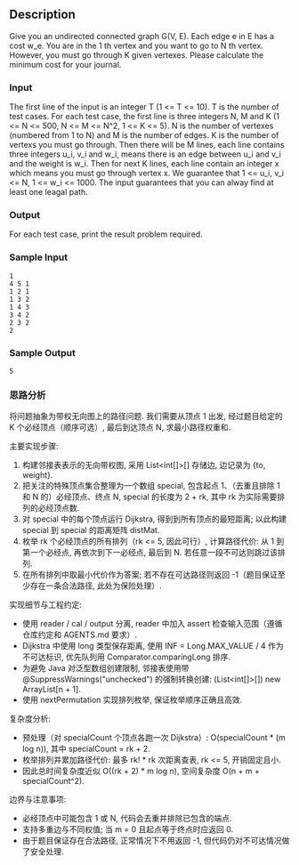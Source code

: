 ## Description

Give you an undirected connected graph G(V, E). Each edge e in E has a cost w_e. You are in the 1 th vertex and you want to go to N th vertex. However, you must go through K given vertexes. Please calculate the minimum cost for your journal.

### Input

The first line of the input is an integer T (1 <= T <= 10). T is the number of test cases.
For each test case, the first line is three integers N, M and K (1 <= N <= 500, N <= M <= N^2, 1 <= K <= 5). N is the number of vertexes (numbered from 1 to N) and M is the number of edges. K is the number of vertexs you must go through. Then there will be M lines, each line contains three integers u_i, v_i and w_i, means there is an edge between u_i and v_i and the weight is w_i. Then for next K lines, each line contain an integer x which means you must go through vertex x. We guarantee that 1 <= u_i, v_i <= N, 1 <= w_i <= 1000. The input guarantees that you can alway find at least one leagal path.

### Output

For each test case, print the result problem required.

### Sample Input

```log
1
4 5 1
1 2 1
1 3 2
1 4 3
3 4 2
2 3 2
2
```

### Sample Output

```log
5
```

### 思路分析

将问题抽象为带权无向图上的路径问题. 我们需要从顶点 1 出发, 经过题目给定的 K 个必经顶点（顺序可选）, 最后到达顶点 N, 求最小路径权重和.

主要实现步骤: 

1. 构建邻接表表示的无向带权图, 采用 List<int[]>[] 存储边, 边记录为 {to, weight}.
2. 把关注的特殊顶点集合整理为一个数组 special, 包含起点 1、（去重且排除 1 和 N 的）必经顶点、终点 N, special 的长度为 2 + rk, 其中 rk 为实际需要排列的必经顶点数.
3. 对 special 中的每个顶点运行 Dijkstra, 得到到所有顶点的最短距离; 以此构建 special 到 special 的距离矩阵 distMat.
4. 枚举 rk 个必经顶点的所有排列（rk <= 5, 因此可行）, 计算路径代价: 从 1 到第一个必经点, 再依次到下一必经点, 最后到 N. 若任意一段不可达则跳过该排列.
5. 在所有排列中取最小代价作为答案; 若不存在可达路径则返回 -1（题目保证至少存在一条合法路径, 此处为保险处理）.

实现细节与工程约定: 

- 使用 reader / cal / output 分离, reader 中加入 assert 检查输入范围（遵循仓库约定和 AGENTS.md 要求）.
- Dijkstra 中使用 long 类型保存距离, 使用 INF = Long.MAX_VALUE / 4 作为不可达标识, 优先队列用 Comparator.comparingLong 排序.
- 为避免 Java 对泛型数组创建限制, 邻接表使用带 @SuppressWarnings("unchecked") 的强制转换创建:  (List<int[]>[]) new ArrayList[n + 1].
- 使用 nextPermutation 实现排列枚举, 保证枚举顺序正确且高效.

复杂度分析: 

- 预处理（对 specialCount 个顶点各跑一次 Dijkstra）: O(specialCount * (m log n)), 其中 specialCount = rk + 2.
- 枚举排列并累加路径代价: 最多 rk! * rk 次距离查表, rk <= 5, 开销固定且小.
- 因此总时间复杂度近似 O((rk + 2) * m log n), 空间复杂度 O(n + m + specialCount^2).

边界与注意事项: 

- 必经顶点中可能包含 1 或 N, 代码会去重并排除已包含的端点.
- 支持多重边与不同权值; 当 m = 0 且起点等于终点时应返回 0.
- 由于题目保证存在合法路径, 正常情况下不用返回 -1, 但代码仍对不可达情况做了安全处理.
